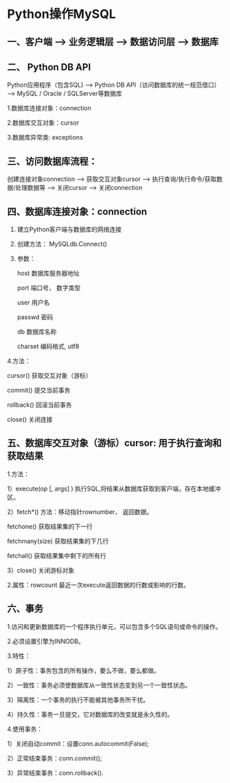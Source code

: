 # Python操作MySQL


## 一、客户端 --> 业务逻辑层 --> 数据访问层 --> 数据库



## 二、 Python DB API

Python应用程序（包含SQL) --> Python DB API（访问数据库的统一规范借口） --> MySQL / Oracle / SQLServer等数据库

1.数据库连接对象：connection

2.数据库交互对象：cursor

3.数据库异常类: exceptions



## 三、访问数据库流程：

创建连接对象connection --> 获取交互对象cursor --> 执行查询/执行命令/获取数据/处理数据等 --> 关闭cursor --> 关闭connection


## 四、数据库连接对象：connection

1. 建立Python客户端与数据库的网络连接

2. 创建方法： MySQLdb.Connect()

3. 参数：


	host 数据库服务器地址

	port 端口号， 数字类型

	user 用户名

	passwd 密码

	db 数据库名称

	charset 编码格式, utf8



4.方法：

cursor() 获取交互对象（游标）

commit() 提交当前事务

rollback() 回滚当前事务

close() 关闭连接

## 五、数据库交互对象（游标）cursor: 用于执行查询和获取结果

1.方法：

1）execute(op [, args] )    执行SQL,将结果从数据库获取到客户端，存在本地缓冲区。


2）fetch*() 方法：移动指针rownumber， 返回数据。

fetchone() 获取结果集的下一行

fetchmany(size) 获取结果集的下几行

fetchall() 获取结果集中剩下的所有行


3）close() 关闭游标对象


2.属性：rowcount 最近一次execute返回数据的行数或影响的行数。



## 六、事务

1.访问和更新数据库的一个程序执行单元，可以包含多个SQL语句或命令的操作。

2.必须设置引擎为INNODB。

3.特性：

1）原子性：事务包含的所有操作，要么不做，要么都做。

2）一致性：事务必须使数据库从一致性状态变到另一个一致性状态。

3）隔离性：一个事务的执行不能被其他事务所干扰。

4）持久性：事务一旦提交，它对数据库的改变就是永久性的。


4.使用事务：

1）关闭自动commit：设置conn.autocommit(False);

2）正常结束事务：conn.commit();

3）异常结束事务：conn.rollback().




